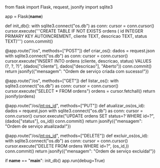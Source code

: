 from flask import Flask, request, jsonify
import sqlite3

app = Flask(__name__)

def init_db():
    with sqlite3.connect("os.db") as conn:
        cursor = conn.cursor()
        cursor.execute('''CREATE TABLE IF NOT EXISTS ordens (
                            id INTEGER PRIMARY KEY AUTOINCREMENT,
                            cliente TEXT,
                            descricao TEXT,
                            status TEXT)''')
        conn.commit()

@app.route("/os", methods=["POST"])
def criar_os():
    dados = request.json
    with sqlite3.connect("os.db") as conn:
        cursor = conn.cursor()
        cursor.execute("INSERT INTO ordens (cliente, descricao, status) VALUES (?, ?, ?)",
                       (dados["cliente"], dados["descricao"], "Aberto"))
        conn.commit()
    return jsonify({"mensagem": "Ordem de serviço criada com sucesso!"})

@app.route("/os", methods=["GET"])
def listar_os():
    with sqlite3.connect("os.db") as conn:
        cursor = conn.cursor()
        cursor.execute("SELECT * FROM ordens")
        ordens = cursor.fetchall()
    return jsonify(ordens)

@app.route("/os/<int:os_id>", methods=["PUT"])
def atualizar_os(os_id):
    dados = request.json
    with sqlite3.connect("os.db") as conn:
        cursor = conn.cursor()
        cursor.execute("UPDATE ordens SET status=? WHERE id=?", (dados["status"], os_id))
        conn.commit()
    return jsonify({"mensagem": "Ordem de serviço atualizada!"})

@app.route("/os/<int:os_id>", methods=["DELETE"])
def excluir_os(os_id):
    with sqlite3.connect("os.db") as conn:
        cursor = conn.cursor()
        cursor.execute("DELETE FROM ordens WHERE id=?", (os_id,))
        conn.commit()
    return jsonify({"mensagem": "Ordem de serviço excluída!"})

if __name__ == "__main__":
    init_db()
    app.run(debug=True)

